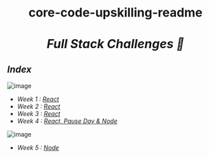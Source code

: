 <h1 align="center">core-code-upskilling-readme</h1>

*<h1 align="center"> Full Stack Challenges 🚀</h1>*

## _Index_

![image](https://img.shields.io/badge/React-20232A?style=for-the-badge&logo=react&logoColor=61DAFB)
- _Week 1 : [React](Weeks/Week1.md)_
- _Week 2 : [React](Weeks/Week2.md)_
- _Week 3 : [React](Weeks/Week3.md)_
- _Week 4 : [React, Pause Day & Node](Weeks/Week4.md)_

![image](https://img.shields.io/badge/Node.js-43853D?style=for-the-badge&logo=node.js&logoColor=white)
- _Week 5 : [Node](Weeks/Week5.md)_
